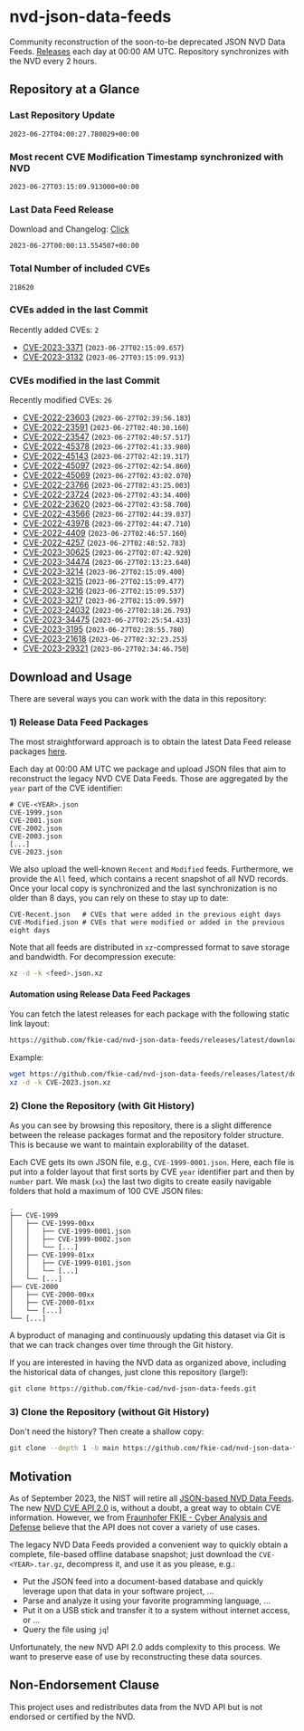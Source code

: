 # nvd-json-data-feeds

Community reconstruction of the soon-to-be deprecated JSON NVD Data Feeds. 
[Releases](https://github.com/fkie-cad/nvd-json-data-feeds/releases/latest) each day at 00:00 AM UTC.
Repository synchronizes with the NVD every 2 hours.

## Repository at a Glance

### Last Repository Update

```plain
2023-06-27T04:00:27.780029+00:00
```

### Most recent CVE Modification Timestamp synchronized with NVD

```plain
2023-06-27T03:15:09.913000+00:00
```

### Last Data Feed Release

Download and Changelog: [Click](https://github.com/fkie-cad/nvd-json-data-feeds/releases/latest)

```plain
2023-06-27T00:00:13.554507+00:00
```

### Total Number of included CVEs

```plain
218620
```

### CVEs added in the last Commit

Recently added CVEs: `2`

* [CVE-2023-3371](CVE-2023/CVE-2023-33xx/CVE-2023-3371.json) (`2023-06-27T02:15:09.657`)
* [CVE-2023-3132](CVE-2023/CVE-2023-31xx/CVE-2023-3132.json) (`2023-06-27T03:15:09.913`)


### CVEs modified in the last Commit

Recently modified CVEs: `26`

* [CVE-2022-23603](CVE-2022/CVE-2022-236xx/CVE-2022-23603.json) (`2023-06-27T02:39:56.183`)
* [CVE-2022-23591](CVE-2022/CVE-2022-235xx/CVE-2022-23591.json) (`2023-06-27T02:40:30.160`)
* [CVE-2022-23547](CVE-2022/CVE-2022-235xx/CVE-2022-23547.json) (`2023-06-27T02:40:57.517`)
* [CVE-2022-45378](CVE-2022/CVE-2022-453xx/CVE-2022-45378.json) (`2023-06-27T02:41:33.980`)
* [CVE-2022-45143](CVE-2022/CVE-2022-451xx/CVE-2022-45143.json) (`2023-06-27T02:42:19.317`)
* [CVE-2022-45097](CVE-2022/CVE-2022-450xx/CVE-2022-45097.json) (`2023-06-27T02:42:54.860`)
* [CVE-2022-45069](CVE-2022/CVE-2022-450xx/CVE-2022-45069.json) (`2023-06-27T02:43:02.070`)
* [CVE-2022-23766](CVE-2022/CVE-2022-237xx/CVE-2022-23766.json) (`2023-06-27T02:43:25.003`)
* [CVE-2022-23724](CVE-2022/CVE-2022-237xx/CVE-2022-23724.json) (`2023-06-27T02:43:34.400`)
* [CVE-2022-23620](CVE-2022/CVE-2022-236xx/CVE-2022-23620.json) (`2023-06-27T02:43:58.700`)
* [CVE-2022-43566](CVE-2022/CVE-2022-435xx/CVE-2022-43566.json) (`2023-06-27T02:44:39.037`)
* [CVE-2022-43978](CVE-2022/CVE-2022-439xx/CVE-2022-43978.json) (`2023-06-27T02:44:47.710`)
* [CVE-2022-4409](CVE-2022/CVE-2022-44xx/CVE-2022-4409.json) (`2023-06-27T02:46:57.160`)
* [CVE-2022-4257](CVE-2022/CVE-2022-42xx/CVE-2022-4257.json) (`2023-06-27T02:48:52.783`)
* [CVE-2023-30625](CVE-2023/CVE-2023-306xx/CVE-2023-30625.json) (`2023-06-27T02:07:42.920`)
* [CVE-2023-34474](CVE-2023/CVE-2023-344xx/CVE-2023-34474.json) (`2023-06-27T02:13:23.640`)
* [CVE-2023-3214](CVE-2023/CVE-2023-32xx/CVE-2023-3214.json) (`2023-06-27T02:15:09.400`)
* [CVE-2023-3215](CVE-2023/CVE-2023-32xx/CVE-2023-3215.json) (`2023-06-27T02:15:09.477`)
* [CVE-2023-3216](CVE-2023/CVE-2023-32xx/CVE-2023-3216.json) (`2023-06-27T02:15:09.537`)
* [CVE-2023-3217](CVE-2023/CVE-2023-32xx/CVE-2023-3217.json) (`2023-06-27T02:15:09.597`)
* [CVE-2023-24032](CVE-2023/CVE-2023-240xx/CVE-2023-24032.json) (`2023-06-27T02:18:26.793`)
* [CVE-2023-34475](CVE-2023/CVE-2023-344xx/CVE-2023-34475.json) (`2023-06-27T02:25:54.433`)
* [CVE-2023-3195](CVE-2023/CVE-2023-31xx/CVE-2023-3195.json) (`2023-06-27T02:28:55.780`)
* [CVE-2023-21618](CVE-2023/CVE-2023-216xx/CVE-2023-21618.json) (`2023-06-27T02:32:23.253`)
* [CVE-2023-29321](CVE-2023/CVE-2023-293xx/CVE-2023-29321.json) (`2023-06-27T02:34:46.750`)


## Download and Usage

There are several ways you can work with the data in this repository:

### 1) Release Data Feed Packages

The most straightforward approach is to obtain the latest Data Feed release packages [here](https://github.com/fkie-cad/nvd-json-data-feeds/releases/latest).

Each day at 00:00 AM UTC we package and upload JSON files that aim to reconstruct the legacy NVD CVE Data Feeds.
Those are aggregated by the `year` part of the CVE identifier:

```
# CVE-<YEAR>.json
CVE-1999.json
CVE-2001.json
CVE-2002.json
CVE-2003.json
[...]
CVE-2023.json
```

We also upload the well-known `Recent` and `Modified` feeds.
Furthermore, we provide the `All` feed, which contains a recent snapshot of all NVD records.
Once your local copy is synchronized and the last synchronization is no older than 8 days, you can rely on these to stay up to date:

```plain
CVE-Recent.json   # CVEs that were added in the previous eight days
CVE-Modified.json # CVEs that were modified or added in the previous eight days
```

Note that all feeds are distributed in `xz`-compressed format to save storage and bandwidth.
For decompression execute:

```sh
xz -d -k <feed>.json.xz
```


#### Automation using Release Data Feed Packages

You can fetch the latest releases for each package with the following static link layout:

```sh
https://github.com/fkie-cad/nvd-json-data-feeds/releases/latest/download/CVE-<YEAR>.json.xz
```

Example:

```sh
wget https://github.com/fkie-cad/nvd-json-data-feeds/releases/latest/download/CVE-2023.json.xz
xz -d -k CVE-2023.json.xz
```

### 2) Clone the Repository (with Git History)

As you can see by browsing this repository, there is a slight difference between the release packages format and the repository folder structure.
This is because we want to maintain explorability of the dataset.

Each CVE gets its own JSON file, e.g., `CVE-1999-0001.json`.
Here, each file is put into a folder layout that first sorts by CVE `year` identifier part and then by `number` part.
We mask (`xx`) the last two digits to create easily navigable folders that hold a maximum of 100 CVE JSON files:

```plain
.
├── CVE-1999
│   ├── CVE-1999-00xx
│   │   ├── CVE-1999-0001.json
│   │   ├── CVE-1999-0002.json
│   │   └── [...]
│   ├── CVE-1999-01xx
│   │   ├── CVE-1999-0101.json
│   │   └── [...]
│   └── [...]
├── CVE-2000
│   ├── CVE-2000-00xx
│   ├── CVE-2000-01xx
│   └── [...]
└── [...]
```

A byproduct of managing and continuously updating this dataset via Git is that we can track changes over time through the Git history.

If you are interested in having the NVD data as organized above, including the historical data of changes, just clone this repository (large!):

```sh
git clone https://github.com/fkie-cad/nvd-json-data-feeds.git
```

### 3) Clone the Repository (without Git History)

Don't need the history? Then create a shallow copy:

```sh
git clone --depth 1 -b main https://github.com/fkie-cad/nvd-json-data-feeds.git
```

## Motivation

As of September 2023, the NIST will retire all [JSON-based NVD Data Feeds](https://nvd.nist.gov/vuln/data-feeds#divRetirementBanner-1).
The new [NVD CVE API 2.0](https://nvd.nist.gov/developers/vulnerabilities) is, without a doubt, a great way to obtain CVE information.
However, we from [Fraunhofer FKIE - Cyber Analysis and Defense](https://www.fkie.fraunhofer.de/en/departments/cad.html) believe that the API does not cover a variety of use cases.

The legacy NVD Data Feeds provided a convenient way to quickly obtain a complete, file-based offline database snapshot; just download the `CVE-<YEAR>.tar.gz`, decompress it, and use it as you please, e.g.:

* Put the JSON feed into a document-based database and quickly leverage upon that data in your software project, ...
* Parse and analyze it using your favorite programming language, ...
* Put it on a USB stick and transfer it to a system without internet access, or ...
* Query the file using `jq`!

Unfortunately, the new NVD API 2.0 adds complexity to this process.
We want to preserve ease of use by reconstructing these data sources.

## Non-Endorsement Clause

This project uses and redistributes data from the NVD API but is not endorsed or certified by the NVD.